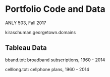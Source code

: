 # Portfolio Code and Data
ANLY 503, Fall 2017

kiraschuman.georgetown.domains

## Tableau Data
bband.txt: broadband subscriptions, 1960 - 2014

celllong.txt: cellphone plans, 1960 - 2014
